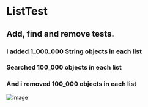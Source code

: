 # ListTest
## Add, find and remove tests.

### I added 1_000_000 String objects in each list

### Searched 100_000 objects in each list

### And i removed 100_000 objects in each list


![image](https://github.com/fvreeed/ListTest/assets/101432221/26854d73-ab94-4157-93da-3507148f39fe)
